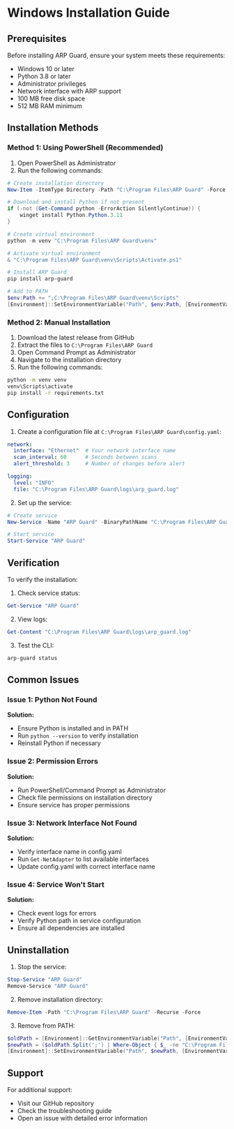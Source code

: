 # Windows Installation Guide

## Prerequisites

Before installing ARP Guard, ensure your system meets these requirements:

- Windows 10 or later
- Python 3.8 or later
- Administrator privileges
- Network interface with ARP support
- 100 MB free disk space
- 512 MB RAM minimum

## Installation Methods

### Method 1: Using PowerShell (Recommended)

1. Open PowerShell as Administrator
2. Run the following commands:

```powershell
# Create installation directory
New-Item -ItemType Directory -Path "C:\Program Files\ARP Guard" -Force

# Download and install Python if not present
if (-not (Get-Command python -ErrorAction SilentlyContinue)) {
    winget install Python.Python.3.11
}

# Create virtual environment
python -m venv "C:\Program Files\ARP Guard\venv"

# Activate virtual environment
& "C:\Program Files\ARP Guard\venv\Scripts\Activate.ps1"

# Install ARP Guard
pip install arp-guard

# Add to PATH
$env:Path += ";C:\Program Files\ARP Guard\venv\Scripts"
[Environment]::SetEnvironmentVariable("Path", $env:Path, [EnvironmentVariableTarget]::Machine)
```

### Method 2: Manual Installation

1. Download the latest release from GitHub
2. Extract the files to `C:\Program Files\ARP Guard`
3. Open Command Prompt as Administrator
4. Navigate to the installation directory
5. Run the following commands:

```cmd
python -m venv venv
venv\Scripts\activate
pip install -r requirements.txt
```

## Configuration

1. Create a configuration file at `C:\Program Files\ARP Guard\config.yaml`:

```yaml
network:
  interface: "Ethernet"  # Your network interface name
  scan_interval: 60      # Seconds between scans
  alert_threshold: 3     # Number of changes before alert

logging:
  level: "INFO"
  file: "C:\Program Files\ARP Guard\logs\arp_guard.log"
```

2. Set up the service:

```powershell
# Create service
New-Service -Name "ARP Guard" -BinaryPathName "C:\Program Files\ARP Guard\venv\Scripts\python.exe C:\Program Files\ARP Guard\main.py" -DisplayName "ARP Guard" -StartupType Automatic

# Start service
Start-Service "ARP Guard"
```

## Verification

To verify the installation:

1. Check service status:
```powershell
Get-Service "ARP Guard"
```

2. View logs:
```powershell
Get-Content "C:\Program Files\ARP Guard\logs\arp_guard.log"
```

3. Test the CLI:
```powershell
arp-guard status
```

## Common Issues

### Issue 1: Python Not Found
**Solution:**
- Ensure Python is installed and in PATH
- Run `python --version` to verify installation
- Reinstall Python if necessary

### Issue 2: Permission Errors
**Solution:**
- Run PowerShell/Command Prompt as Administrator
- Check file permissions on installation directory
- Ensure service has proper permissions

### Issue 3: Network Interface Not Found
**Solution:**
- Verify interface name in config.yaml
- Run `Get-NetAdapter` to list available interfaces
- Update config.yaml with correct interface name

### Issue 4: Service Won't Start
**Solution:**
- Check event logs for errors
- Verify Python path in service configuration
- Ensure all dependencies are installed

## Uninstallation

1. Stop the service:
```powershell
Stop-Service "ARP Guard"
Remove-Service "ARP Guard"
```

2. Remove installation directory:
```powershell
Remove-Item -Path "C:\Program Files\ARP Guard" -Recurse -Force
```

3. Remove from PATH:
```powershell
$oldPath = [Environment]::GetEnvironmentVariable("Path", [EnvironmentVariableTarget]::Machine)
$newPath = ($oldPath.Split(';') | Where-Object { $_ -ne "C:\Program Files\ARP Guard\venv\Scripts" }) -join ';'
[Environment]::SetEnvironmentVariable("Path", $newPath, [EnvironmentVariableTarget]::Machine)
```

## Support

For additional support:
- Visit our GitHub repository
- Check the troubleshooting guide
- Open an issue with detailed error information 
